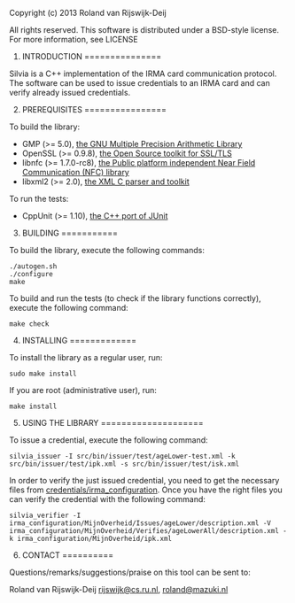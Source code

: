 Copyright (c) 2013 Roland van Rijswijk-Deij

All rights reserved. This software is distributed under a BSD-style
license. For more information, see LICENSE

1. INTRODUCTION
===============

Silvia is a C++ implementation of the IRMA card communication
protocol.  The software can be used to issue credentials to an IRMA
card and can verify already issued credentials.

2. PREREQUISITES
================

To build the library:

 - GMP (>= 5.0), [ the GNU Multiple Precision Arithmetic Library ](https://gmplib.org/)
 - OpenSSL (>= 0.9.8), [ the Open Source toolkit for SSL/TLS ](http://www.openssl.org/)
 - libnfc (>= 1.7.0-rc8), [ the Public platform independent Near Field Communication (NFC) library ](http://nfc-tools.org/index.php?title=Libnfc)
 - libxml2 (>= 2.0), [ the XML C parser and toolkit ](http://xmlsoft.org/)

To run the tests:

 - CppUnit (>= 1.10), [ the C++ port of JUnit ](http://sourceforge.net/apps/mediawiki/cppunit/index.php?title=Main_Page)

3. BUILDING
===========

To build the library, execute the following commands:

    ./autogen.sh
    ./configure
    make

To build and run the tests (to check if the library functions correctly), execute  the following command:

    make check

4. INSTALLING
=============

To install the library as a regular user, run:

    sudo make install

If you are root (administrative user), run:

    make install

5. USING THE LIBRARY
====================

To issue a credential, execute the following command:

    silvia_issuer -I src/bin/issuer/test/ageLower-test.xml -k src/bin/issuer/test/ipk.xml -s src/bin/issuer/test/isk.xml

In order to verify the just issued credential, you need to get the
necessary files from [credentials/irma_configuration](https://github.com/credentials/irma_configuration).
Once you have the right files you can verify the credential with the
following command:

    silvia_verifier -I irma_configuration/MijnOverheid/Issues/ageLower/description.xml -V irma_configuration/MijnOverheid/Verifies/ageLowerAll/description.xml -k irma_configuration/MijnOverheid/ipk.xml

6. CONTACT
==========

Questions/remarks/suggestions/praise on this tool can be sent to:

Roland van Rijswijk-Deij <rijswijk@cs.ru.nl>, <roland@mazuki.nl>
